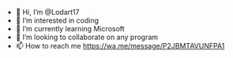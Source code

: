 - 👋 Hi, I’m @Lodart17
- 👀 I’m interested in coding
- 🌱 I’m currently learning Microsoft
- 💞️ I’m looking to collaborate on any program
- 📫 How to reach me https://wa.me/message/P2JBMTAVUNFPA1

<!---
Lodart17/Lodart17 is a ✨ special ✨ repository because its `README.md` (this file) appears on your GitHub profile.
You can click the Preview link to take a look at your changes.
--->
